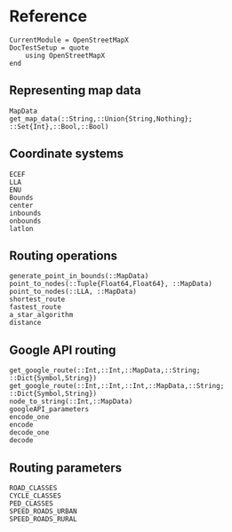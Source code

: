 Reference
=========

```@meta
CurrentModule = OpenStreetMapX
DocTestSetup = quote
    using OpenStreetMapX
end
```

Representing map data
---------------------
```@docs
MapData
get_map_data(::String,::Union{String,Nothing}; ::Set{Int},::Bool,::Bool)
```

Coordinate systems
------------------
```@docs
ECEF
LLA
ENU
Bounds
center
inbounds
onbounds
latlon
```


Routing operations
------------------
```@docs
generate_point_in_bounds(::MapData)
point_to_nodes(::Tuple{Float64,Float64}, ::MapData)
point_to_nodes(::LLA, ::MapData)
shortest_route
fastest_route
a_star_algorithm
distance
```

Google API routing
------------------
```@docs
get_google_route(::Int,::Int,::MapData,::String; ::Dict{Symbol,String})
get_google_route(::Int,::Int,::Int,::MapData,::String; ::Dict{Symbol,String})
node_to_string(::Int,::MapData)
googleAPI_parameters
encode_one
encode
decode_one
decode
```


Routing parameters
------------------
```@docs
ROAD_CLASSES
CYCLE_CLASSES
PED_CLASSES
SPEED_ROADS_URBAN
SPEED_ROADS_RURAL
```
